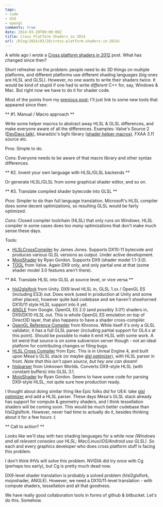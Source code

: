 ```yaml
---
tags:
- code
- d3d
- opengl
comments: true
date: 2014-03-28T00:00:00Z
title: Cross Platform Shaders in 2014
url: /blog/2014/03/28/cross-platform-shaders-in-2014/
---
```


A while ago I wrote a [Cross platform shaders in 2012](http://aras-p.info/blog/2012/10/01/cross-platform-shaders-in-2012/) post. What has changed since then?

Short refresher on the problem: people need to do 3D things on multiple platforms, and different platforms use different shading languages (big ones are HLSL and GLSL). However, no one wants to write their shaders twice. It would be kind of stupid if one had to write *different* C++ for, say, Windows & Mac. But right now we have to do it for shader code.


Most of the points from my [previous post](http://aras-p.info/blog/2012/10/01/cross-platform-shaders-in-2012/); I'll just link to some new tools that appeared since then:


** #1. Manual / Macro approach **

Write some helper macros to abstract away HLSL & GLSL differences, and make everyone aware of all the differences. Examples:
Valve's Source 2 ([DevDays talk](https://www.youtube.com/watch?v=45O7WTc6k2Y)), bkaradzic's bgfx library ([shader helper macros](https://github.com/bkaradzic/bgfx/blob/master/src/bgfx_shader.sh)), FXAA 3.11 source etc.

Pros: Simple to do.

Cons: Everyone needs to be aware of that macro library and other syntax differences.


** #2. Invent your own language with HLSL/GLSL backends **

Or generate HLSL/GLSL from some graphical shader editor, and so on.


** #3. Translate compiled shader bytecode into GLSL **

*Pros*: Simpler to do than full language translation. Microsoft's HLSL compiler does some decent optimizations, so resulting GLSL would be fairly optimized.

*Cons*: Closed compiler toolchain (HLSL) that only runs on Windows. HLSL compiler in some cases does *too many* optimizations that don't make much sense these days.

Tools:

* [HLSLCrossCompiler](https://github.com/James-Jones/HLSLCrossCompiler) by James Jones. Supports DX10-11 bytecode and produces
  various GLSL versions as output. Under active development.
* [MojoShader](https://icculus.org/mojoshader/) by Ryan Gordon. Supports DX9 (shader model 1.1-3.0).
* [TOGL](https://github.com/ValveSoftware/ToGL) from Valve. Again DX9 only, and only partial one at that (some shader model 3.0 features
  aren't there).




** #4. Translate HLSL into GLSL at source level, or vice versa **


* [hlsl2glslfork](https://github.com/aras-p/hlsl2glslfork) from Unity. DX9 level HLSL in, GLSL 1.xx / OpenGL ES (including ES3) out.
  Does work (used in production at Unity and some other places), however quite bad codebase and we haven't shoehorned DX10/11 style HLSL support into it yet.
* [ANGLE](https://chromium.googlesource.com/angle/angle) from Google. OpenGL ES 2.0 (and possibly 3.0?) shaders in, DX9/DX10 HLSL out.
  This is whole OpenGL ES emulation on top of Direct3D layer, that also happens to have a shader cross-compiler.
* [OpenGL Reference Compiler](http://www.khronos.org/opengles/sdk/tools/Reference-Compiler/) from Khronos. While itself it's only a GLSL validator, it has a full GLSL parser (including partial support for GL4.x at this point). Should be possible to make it emit HLSL with some work. A bit weird that source is on some subversion server though - not an ideal platform for contributing changes or filing bugs.
* [HLSL Cross Compiler](https://docs.unrealengine.com/latest/INT/Programming/Rendering/ShaderDevelopment/HLSLCrossCompiler/index.html) from Epic. This is in Unreal Engine 4, and built upon Mesa's GLSL stack (or maybe [glsl optimizer](https://github.com/aras-p/glsl-optimizer)), with HLSL parser in front. *Note that this isn't open source, but hey one can dream!*
* [hlslparser](https://github.com/unknownworlds/hlslparser) from Unknown Worlds. Converts DX9-style HLSL (with constant buffers) into GLSL 3.1.
* [MojoShader](https://icculus.org/mojoshader/) by Ryan Gordon. Seems to have some code for parsing DX9-style HLSL, not quite sure how production ready.

I thought about doing similar thing like Epic folks did for UE4: take [glsl optimizer](https://github.com/aras-p/glsl-optimizer) and add a HLSL parser. These days Mesa's GLSL stack already has support for compute & geometry shaders, and I think tessellation shaders will be coming soon. This would be much better codebase than hlsl2glslfork. However, never had time to actually do it, besides thinking about it for a few hours :(


** Call to action? **

Looks like we'll stay with two shading languages for a while now *(Windows and all relevant consoles use HLSL; Mac/Linux/iOS/Android use GLSL)*. So each and every graphics developer who does cross platform stuff is facing this problem.

I don't think IHVs will solve this problem. NVIDIA did try once with Cg (perhaps too early), but Cg is pretty much dead now.

DX9-level shader translation is probably a solved problem (hlsl2glslfork, mojoshader, ANGLE). However, we need a DX10/11-level translation - with compute shaders, tessellation and all that goodness.

We have really good collaboration tools in forms of github & bitbucket. Let's do this. Somehow.

